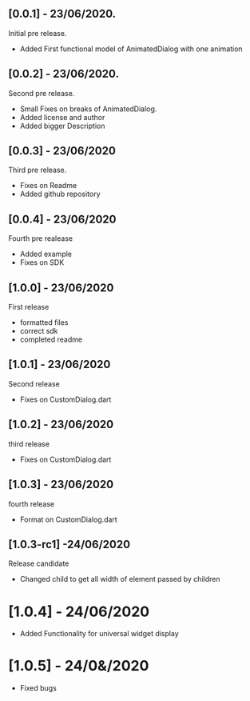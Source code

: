 ## [0.0.1] - 23/06/2020.

Initial pre release.
- Added First functional model of AnimatedDialog with one animation

## [0.0.2] - 23/06/2020.

Second pre release.
- Small Fixes on breaks of AnimatedDialog.
- Added license and author
- Added bigger Description

## [0.0.3] - 23/06/2020

Third  pre release.
- Fixes on Readme
- Added github repository

## [0.0.4] - 23/06/2020

Fourth pre realease
- Added example
- Fixes on SDK 

## [1.0.0] - 23/06/2020

First release

- formatted files
- correct sdk 
- completed readme

## [1.0.1] - 23/06/2020

Second release

- Fixes on CustomDialog.dart

## [1.0.2] - 23/06/2020

third release

- Fixes on CustomDialog.dart

## [1.0.3] - 23/06/2020

fourth release

- Format on CustomDialog.dart

## [1.0.3-rc1] -24/06/2020

Release candidate

- Changed child to get all width of element passed by children

# [1.0.4] - 24/06/2020

- Added Functionality for universal widget display

# [1.0.5] - 24/0&/2020

- Fixed bugs